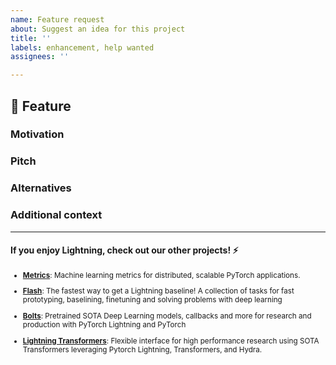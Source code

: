 ```yaml
---
name: Feature request
about: Suggest an idea for this project
title: ''
labels: enhancement, help wanted
assignees: ''

---
```


## 🚀 Feature

<!-- A clear and concise description of the feature proposal -->

### Motivation

<!-- Please outline the motivation for the proposal. Is your feature request related to a problem? e.g., I'm always frustrated when [...]. If this is related to another GitHub issue, please link here too -->

### Pitch

<!-- A clear and concise description of what you want to happen. -->

### Alternatives

<!-- A clear and concise description of any alternative solutions or features you've considered, if any. -->

### Additional context

<!-- Add any other context or screenshots about the feature request here. -->

---

#### If you enjoy Lightning, check out our other projects! ⚡

<sub>

- [**Metrics**](https://github.com/PyTorchLightning/metrics): Machine learning metrics for distributed, scalable PyTorch applications.

- [**Flash**](https://github.com/PyTorchLightning/lightning-flash): The fastest way to get a Lightning baseline! A collection of tasks for fast prototyping, baselining, finetuning and solving problems with deep learning

- [**Bolts**](https://github.com/PyTorchLightning/lightning-bolts): Pretrained SOTA Deep Learning models, callbacks and more for research and production with PyTorch Lightning and PyTorch

- [**Lightning Transformers**](https://github.com/PyTorchLightning/lightning-transformers): Flexible interface for high performance research using SOTA Transformers leveraging Pytorch Lightning, Transformers, and Hydra.

</sub>

